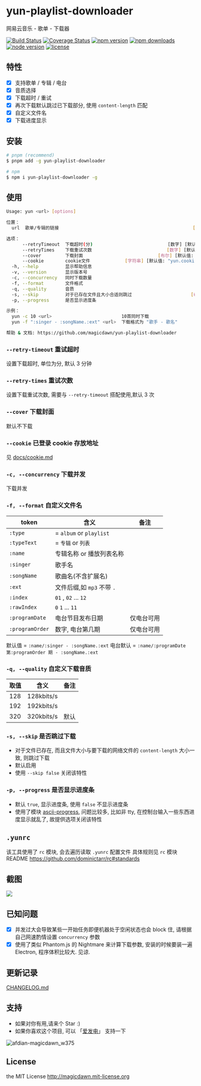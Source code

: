 # yun-playlist-downloader

网易云音乐 - 歌单 - 下载器

<!-- [![Build Status](https://img.shields.io/travis/magicdawn/yun-playlist-downloader.svg?style=flat-square)](https://travis-ci.org/magicdawn/yun-playlist-downloader) -->

[![Build Status](https://img.shields.io/github/checks-status/magicdawn/yun-playlist-downloader/main?style=flat-square)](https://github.com/magicdawn/yun-playlist-downloader/actions/workflows/ci.yml)
[![Coverage Status](https://img.shields.io/codecov/c/github/magicdawn/yun-playlist-downloader.svg?style=flat-square)](https://codecov.io/gh/magicdawn/yun-playlist-downloader)
[![npm version](https://img.shields.io/npm/v/yun-playlist-downloader.svg?style=flat-square)](https://www.npmjs.com/package/yun-playlist-downloader)
[![npm downloads](https://img.shields.io/npm/dm/yun-playlist-downloader.svg?style=flat-square)](https://www.npmjs.com/package/yun-playlist-downloader)
[![node version](https://img.shields.io/node/v/yun-playlist-downloader.svg?style=flat-square)](#)
[![license](https://img.shields.io/npm/l/yun-playlist-downloader.svg?style=flat-square)](#)

## 特性

- [x] 支持歌单 / 专辑 / 电台
- [x] 音质选择
- [x] 下载超时 / 重试
- [x] 再次下载默认跳过已下载部分, 使用 `content-length` 匹配
- [x] 自定义文件名
- [x] 下载进度显示

## 安装

```sh
# pnpm (recommend)
$ pnpm add -g yun-playlist-downloader

# npm
$ npm i yun-playlist-downloader -g
```

## 使用

```sh
Usage: yun <url> [options]

位置：
  url  歌单/专辑的链接                                                  [字符串]

选项：
      --retryTimeout  下载超时(分)                            [数字] [默认值: 3]
      --retryTimes    下载重试次数                            [数字] [默认值: 3]
      --cover         下载封面                            [布尔] [默认值: false]
      --cookie        cookie文件             [字符串] [默认值: "yun.cookie.txt"]
  -h, --help          显示帮助信息                                        [布尔]
  -v, --version       显示版本号                                          [布尔]
  -c, --concurrency   同时下载数量                                        [数字]
  -f, --format        文件格式                                          [字符串]
  -q, --quality       音质                                                [数字]
  -s, --skip          对于已存在文件且大小合适则跳过                      [布尔]
  -p, --progress      是否显示进度条                                      [布尔]

示例：
  yun -c 10 <url>                          10首同时下载
  yun -f ":singer - :songName.:ext" <url>  下载格式为 "歌手 - 歌名"

帮助 & 文档: https://github.com/magicdawn/yun-playlist-downloader
```

### `--retry-timeout` 重试超时

设置下载超时, 单位为分, 默认 3 分钟

### `--retry-times` 重试次数

设置下载重试次数, 需要与 `--retry-timeout` 搭配使用,默认 3 次

### `--cover` 下载封面

默认不下载

### `--cookie` 已登录 cookie 存放地址

见 [docs/cookie.md](docs/cookie.md)

### `-c, --concurrency` 下载并发

下载并发

### `-f, --format` 自定义文件名

| token           | 含义                       | 备注       |
| --------------- | -------------------------- | ---------- |
| `:type`         | = `album` or `playlist`    |            |
| `:typeText`     | = `专辑` or `列表`         |            |
| `:name`         | 专辑名称 or 播放列表名称   |            |
| `:singer`       | 歌手名                     |            |
| `:songName`     | 歌曲名(不含扩展名)         |            |
| `:ext`          | 文件后缀,如 `mp3` 不带 `.` |            |
| `:index`        | `01` , `02` ... `12`       |            |
| `:rawIndex`     | `0` `1` ... `11`           |            |
| `:programDate`  | 电台节目发布日期           | 仅电台可用 |
| `:programOrder` | 数字, 电台第几期           | 仅电台可用 |

默认值 = `:name/:singer - :songName.:ext`
电台默认 = `:name/:programDate 第:programOrder 期 - :songName.:ext`

### `-q, --quality` 自定义下载音质

| 取值 | 含义       | 备注 |
| ---- | ---------- | ---- |
| 128  | 128kbits/s |      |
| 192  | 192kbits/s |      |
| 320  | 320kbits/s | 默认 |

### `-s, --skip` 是否跳过下载

- 对于文件已存在, 而且文件大小与要下载的网络文件的 `content-length` 大小一致, 则跳过下载
- 默认启用
- 使用 `--skip false` 关闭该特性

### `-p, --progress` 是否显示进度条

- 默认 `true`, 显示进度条, 使用 `false` 不显示进度条
- 使用了模块 [ascii-progress](https://github.com/bubkoo/ascii-progress), 问题比较多, 比如非 tty, 在控制台输入一些东西进度显示就乱了, 故提供选项关闭该特性

## `.yunrc`

该工具使用了 `rc` 模块, 会去遍历读取 `.yunrc` 配置文件
具体规则见 `rc` 模块 README https://github.com/dominictarr/rc#standards

## 截图

![](https://raw.githubusercontent.com/magicdawn/yun-playlist-downloader/main/yun.png)

## 已知问题

- [x] 并发过大会导致某些一开始任务即便机器处于空闲状态也会 block 住, 请根据自己网速酌情设置 `concurrency` 参数
- [x] 使用了类似 Phantom.js 的 Nightmare 来计算下载参数, 安装的时候要装一遍 Electron, 程序体积比较大. 见谅.

## 更新记录

[CHANGELOG.md](CHANGELOG.md)

## 支持

- 如果对你有用,请来个 Star :)
- 如果你喜欢这个项目, 可以 「[爱发电](https://afdian.net/a/magicdawn)」 支持一下

![afdian-magicdawn_w375](https://ghproxy.com/https://raw.githubusercontent.com/magicdawn/magicdawn/master/images/afdian-magicdawn_w375.jpg)

## License

the MIT License http://magicdawn.mit-license.org
